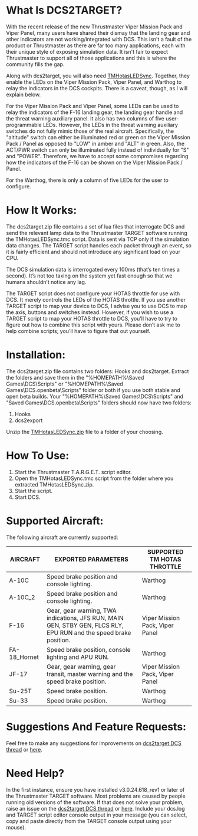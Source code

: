 # What Is DCS2TARGET?

With the recent release of the new Thrustmaster Viper Mission Pack and Viper Panel, many users have shared their dismay that the landing gear and other indicators are not working/integrated with DCS. This isn't a fault of the product or Thrustmaster as there are far too many applications, each with their unique style of exposing simulation data. It isn't fair to expect Thrustmaster to support all of those applications and this is where the community fills the gap.

Along with dcs2target, you will also need [TMHotasLEDSync](https://github.com/iknowkungfutoo/TMHotasLEDSync). Together, they enable the LEDs on the Viper Mission Pack, Viper Panel, and Warthog to relay the indicators in the DCS cockpits. There is a caveat, though, as I will explain below.

For the Viper Mission Pack and Viper Panel, some LEDs can be used to relay the indicators of the F-16 landing gear, the landing gear handle and the threat warning auxiliary panel. It also has two columns of five user-programmable LEDs. However, the LEDs in the threat warning auxiliary switches do not fully mimic those of the real aircraft. Specifically, the "altitude" switch can either be illuminated red or green on the Viper Mission Pack / Panel as opposed to "LOW" in amber and "ALT" in green. Also, the ACT/PWR switch can only be illuminated fully instead of individually for "S" and "POWER". Therefore, we have to accept some compromises regarding how the indicators of the F-16 can be shown on the Viper Mission Pack / Panel.

For the Warthog, there is only a column of five LEDs for the user to configure.

# How It Works:

The dcs2target.zip file contains a set of lua files that interrogate DCS and send the relevant lamp data to the Thrustmaster TARGET software running the TMHotasLEDSync.tmc script. Data is sent via TCP only if the simulation data changes. The TARGET script handles each packet through an event, so it is fairly efficient and should not introduce any significant load on your CPU.

The DCS simulation data is interrogated every 100ms (that’s ten times a second). It’s not too taxing on the system yet fast enough so that we humans shouldn’t notice any lag.

The TARGET script does not configure your HOTAS throttle for use with DCS. It merely controls the LEDs of the HOTAS throttle. If you use another TARGET script to map your device to DCS, I advise you to use DCS to map the axis, buttons and switches instead. However, if you wish to use a TARGET script to map your HOTAS throttle to DCS, you’ll have to try to figure out how to combine this script with yours. Please don’t ask me to help combine scripts; you’ll have to figure that out yourself.

# Installation:

The dcs2target.zip file contains two folders: Hooks and dcs2target. Extract the folders and save them in the "%HOMEPATH%\Saved Games\DCS\Scripts" or "%HOMEPATH%\Saved Games\DCS.openbeta\Scripts" folder or both if you use both stable and open beta builds.
Your "%HOMEPATH%\Saved Games\DCS\Scripts" and "Saved Games\DCS.openbeta\Scripts" folders should now have two folders:

1. Hooks
2. dcs2export

Unzip the [TMHotasLEDSync.zip](https://github.com/iknowkungfutoo/TMHotasLEDSync) file to a folder of your choosing.

# How To Use:

1. Start the Thrustmaster T.A.R.G.E.T. script editor.
2. Open the TMHotasLEDSync.tmc script from the folder where you extracted TMHotasLEDSync.zip.
3. Start the script.
4. Start DCS.

# Supported Aircraft:

The following aircraft are currently supported:

| AIRCRAFT | EXPORTED PARAMETERS | SUPPORTED TM HOTAS THROTTLE |
|------------|-----------------------------------------------------------------|-------------------------------|
| A-10C | Speed brake position and console lighting. | Warthog |
| A-10C_2 | Speed brake position and console lighting. | Warthog |
| F-16 | Gear, gear warning, TWA indications, JFS RUN, MAIN GEN, STBY GEN, FLCS RLY, EPU RUN and the speed brake position. | Viper Mission Pack, Viper Panel |
| FA-18_Hornet | Speed brake position, console lighting and APU RUN. | Warthog |
| JF-17 | Gear, gear warning, gear transit, master warning and the speed brake position. | Viper Mission Pack, Viper Panel |
| Su-25T |Speed brake position. | Warthog |
| Su-33 |Speed brake position. | Warthog |

# Suggestions And Feature Requests:

Feel free to make any suggestions for improvements on [dcs2target DCS thread](https://forum.dcs.world/topic/338119-dcs2target-dcs-to-thrustmaster-hotas-led-controller-viper-mission-pack-viper-panel-and-warthog/#comments) or [here](https://github.com/iknowkungfutoo/DCS2Target/discussions).

# Need Help?

In the first instance, ensure you have installed v3.0.24.618_rev1 or later of the Thrustmaster TARGET software. Most problems are caused by people running old versions of the software.
If that does not solve your problem, raise an issue on the [dcs2target DCS thread](https://forum.dcs.world/topic/338119-dcs2target-dcs-to-thrustmaster-hotas-led-controller-viper-mission-pack-viper-panel-and-warthog/#comments) or [here](https://github.com/iknowkungfutoo/DCS2Target/issues). Include your dcs.log and TARGET script editor console output in your message (you can select, copy and paste directly from the TARGET console output using your mouse).


